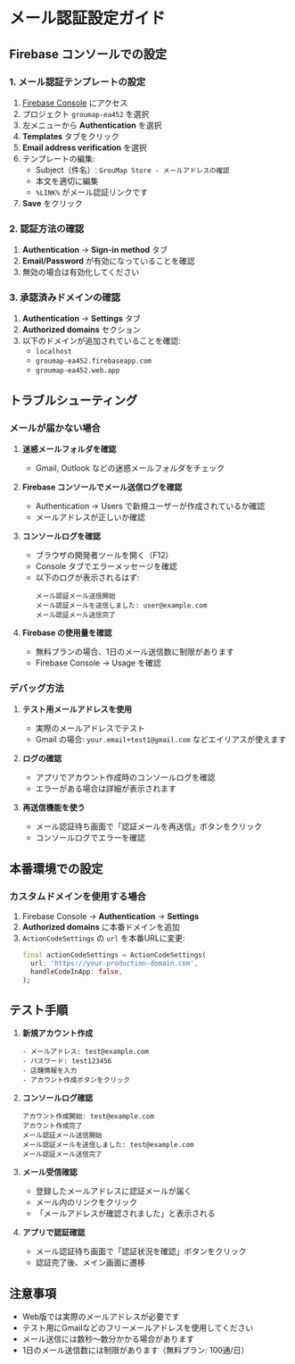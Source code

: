 # メール認証設定ガイド

## Firebase コンソールでの設定

### 1. メール認証テンプレートの設定

1. [Firebase Console](https://console.firebase.google.com/) にアクセス
2. プロジェクト `groumap-ea452` を選択
3. 左メニューから **Authentication** を選択
4. **Templates** タブをクリック
5. **Email address verification** を選択
6. テンプレートの編集:
   - Subject（件名）: `GrouMap Store - メールアドレスの確認`
   - 本文を適切に編集
   - `%LINK%` がメール認証リンクです
7. **Save** をクリック

### 2. 認証方法の確認

1. **Authentication** → **Sign-in method** タブ
2. **Email/Password** が有効になっていることを確認
3. 無効の場合は有効化してください

### 3. 承認済みドメインの確認

1. **Authentication** → **Settings** タブ
2. **Authorized domains** セクション
3. 以下のドメインが追加されていることを確認:
   - `localhost`
   - `groumap-ea452.firebaseapp.com`
   - `groumap-ea452.web.app`

## トラブルシューティング

### メールが届かない場合

1. **迷惑メールフォルダを確認**
   - Gmail, Outlook などの迷惑メールフォルダをチェック

2. **Firebase コンソールでメール送信ログを確認**
   - Authentication → Users で新規ユーザーが作成されているか確認
   - メールアドレスが正しいか確認

3. **コンソールログを確認**
   - ブラウザの開発者ツールを開く（F12）
   - Console タブでエラーメッセージを確認
   - 以下のログが表示されるはず:
     ```
     メール認証メール送信開始
     メール認証メールを送信しました: user@example.com
     メール認証メール送信完了
     ```

4. **Firebase の使用量を確認**
   - 無料プランの場合、1日のメール送信数に制限があります
   - Firebase Console → Usage を確認

### デバッグ方法

1. **テスト用メールアドレスを使用**
   - 実際のメールアドレスでテスト
   - Gmail の場合: `your.email+test1@gmail.com` などエイリアスが使えます

2. **ログの確認**
   - アプリでアカウント作成時のコンソールログを確認
   - エラーがある場合は詳細が表示されます

3. **再送信機能を使う**
   - メール認証待ち画面で「認証メールを再送信」ボタンをクリック
   - コンソールログでエラーを確認

## 本番環境での設定

### カスタムドメインを使用する場合

1. Firebase Console → **Authentication** → **Settings**
2. **Authorized domains** に本番ドメインを追加
3. `ActionCodeSettings` の `url` を本番URLに変更:
   ```dart
   final actionCodeSettings = ActionCodeSettings(
     url: 'https://your-production-domain.com',
     handleCodeInApp: false,
   );
   ```

## テスト手順

1. **新規アカウント作成**
   ```
   - メールアドレス: test@example.com
   - パスワード: test123456
   - 店舗情報を入力
   - アカウント作成ボタンをクリック
   ```

2. **コンソールログ確認**
   ```
   アカウント作成開始: test@example.com
   アカウント作成完了
   メール認証メール送信開始
   メール認証メールを送信しました: test@example.com
   メール認証メール送信完了
   ```

3. **メール受信確認**
   - 登録したメールアドレスに認証メールが届く
   - メール内のリンクをクリック
   - 「メールアドレスが確認されました」と表示される

4. **アプリで認証確認**
   - メール認証待ち画面で「認証状況を確認」ボタンをクリック
   - 認証完了後、メイン画面に遷移

## 注意事項

- Web版では実際のメールアドレスが必要です
- テスト用にGmailなどのフリーメールアドレスを使用してください
- メール送信には数秒〜数分かかる場合があります
- 1日のメール送信数には制限があります（無料プラン: 100通/日）

